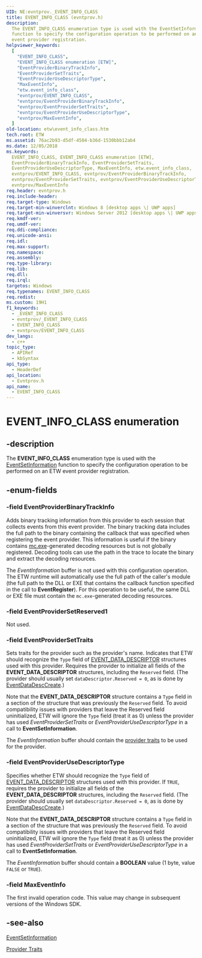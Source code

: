 ```yaml
---
UID: NE:evntprov._EVENT_INFO_CLASS
title: EVENT_INFO_CLASS (evntprov.h)
description:
  The EVENT_INFO_CLASS enumeration type is used with the EventSetInformation
  function to specify the configuration operation to be performed on an ETW
  event provider registration.
helpviewer_keywords:
  [
    "EVENT_INFO_CLASS",
    "EVENT_INFO_CLASS enumeration [ETW]",
    "EventProviderBinaryTrackInfo",
    "EventProviderSetTraits",
    "EventProviderUseDescriptorType",
    "MaxEventInfo",
    "etw.event_info_class",
    "evntprov/EVENT_INFO_CLASS",
    "evntprov/EventProviderBinaryTrackInfo",
    "evntprov/EventProviderSetTraits",
    "evntprov/EventProviderUseDescriptorType",
    "evntprov/MaxEventInfo",
  ]
old-location: etw\event_info_class.htm
tech.root: ETW
ms.assetid: 76ac2b93-d5df-4504-b36d-1530bbb12ab4
ms.date: 12/05/2018
ms.keywords:
  EVENT_INFO_CLASS, EVENT_INFO_CLASS enumeration [ETW],
  EventProviderBinaryTrackInfo, EventProviderSetTraits,
  EventProviderUseDescriptorType, MaxEventInfo, etw.event_info_class,
  evntprov/EVENT_INFO_CLASS, evntprov/EventProviderBinaryTrackInfo,
  evntprov/EventProviderSetTraits, evntprov/EventProviderUseDescriptorType,
  evntprov/MaxEventInfo
req.header: evntprov.h
req.include-header:
req.target-type: Windows
req.target-min-winverclnt: Windows 8 [desktop apps \| UWP apps]
req.target-min-winversvr: Windows Server 2012 [desktop apps \| UWP apps]
req.kmdf-ver:
req.umdf-ver:
req.ddi-compliance:
req.unicode-ansi:
req.idl:
req.max-support:
req.namespace:
req.assembly:
req.type-library:
req.lib:
req.dll:
req.irql:
targetos: Windows
req.typenames: EVENT_INFO_CLASS
req.redist:
ms.custom: 19H1
f1_keywords:
  - _EVENT_INFO_CLASS
  - evntprov/_EVENT_INFO_CLASS
  - EVENT_INFO_CLASS
  - evntprov/EVENT_INFO_CLASS
dev_langs:
  - c++
topic_type:
  - APIRef
  - kbSyntax
api_type:
  - HeaderDef
api_location:
  - Evntprov.h
api_name:
  - EVENT_INFO_CLASS
---
```


# EVENT_INFO_CLASS enumeration

## -description

The **EVENT_INFO_CLASS** enumeration type is used with the
[EventSetInformation](/windows/desktop/api/evntprov/nf-evntprov-eventsetinformation)
function to specify the configuration operation to be performed on an ETW event
provider registration.

## -enum-fields

### -field EventProviderBinaryTrackInfo

Adds binary tracking information from this provider to each session that
collects events from this event provider. The binary tracking data includes the
full path to the binary containing the callback that was specified when
registering the event provider. This information is useful if the binary
contains
[mc.exe](https://docs.microsoft.com/windows/win32/wes/message-compiler--mc-exe-)-generated
decoding resources but is not globally registered. Decoding tools can use the
path in the trace to locate the binary and extract the decoding resources.

The _EventInformation_ buffer is not used with this configuration operation. The
ETW runtime will automatically use the full path of the caller's module (the
full path to the DLL or EXE that contains the callback function specified in the
call to **EventRegister**). For this operation to be useful, the same DLL or EXE
file must contain the `mc.exe`-generated decoding resources.

### -field EventProviderSetReserved1

Not used.

### -field EventProviderSetTraits

Sets traits for the provider such as the provider's name. Indicates that ETW
should recognize the `Type` field of
[EVENT_DATA_DESCRIPTOR](ns-evntprov-event_data_descriptor.md) structures used
with this provider. Requires the provider to initialize all fields of the
**EVENT_DATA_DESCRIPTOR** structures, including the `Reserved` field. (The
provider should usually set `dataDescriptor.Reserved = 0`, as is done by
[EventDataDescCreate](nf-evntprov-eventdatadesccreate.md).)

Note that the **EVENT_DATA_DESCRIPTOR** structure contains a `Type` field in a
section of the structure that was previously the `Reserved` field. To avoid
compatibility issues with providers that leave the Reserved field uninitialized,
ETW will ignore the `Type` field (treat it as 0) unless the provider has used
_EventProviderSetTraits_ or _EventProviderUseDescriptorType_ in a call to
**EventSetInformation**.

The _EventInformation_ buffer should contain the
[provider traits](/windows/desktop/ETW/provider-traits) to be used for the
provider.

### -field EventProviderUseDescriptorType

Specifies whether ETW should recognize the `Type` field of
[EVENT_DATA_DESCRIPTOR](ns-evntprov-event_data_descriptor.md) structures used
with this provider. If `TRUE`, requires the provider to initialize all fields of
the **EVENT_DATA_DESCRIPTOR** structures, including the `Reserved` field. (The
provider should usually set `dataDescriptor.Reserved = 0`, as is done by
[EventDataDescCreate](nf-evntprov-eventdatadesccreate.md).)

Note that the **EVENT_DATA_DESCRIPTOR** structure contains a `Type` field in a
section of the structure that was previously the `Reserved` field. To avoid
compatibility issues with providers that leave the Reserved field uninitialized,
ETW will ignore the `Type` field (treat it as 0) unless the provider has used
_EventProviderSetTraits_ or _EventProviderUseDescriptorType_ in a call to
**EventSetInformation**.

The _EventInformation_ buffer should contain a **BOOLEAN** value (1 byte, value
`FALSE` or `TRUE`).

### -field MaxEventInfo

The first invalid operation code. This value may change in subsequent versions
of the Windows SDK.

## -see-also

[EventSetInformation](/windows/desktop/api/evntprov/nf-evntprov-eventsetinformation)

[Provider Traits](/windows/desktop/ETW/provider-traits)
